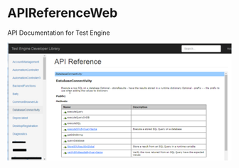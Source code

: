 # APIReferenceWeb
API Documentation for Test Engine

![alt text](https://github.com/dgfreelance/APIReferenceWeb/blob/master/Content/Screenshot.png "ScreenShot")
